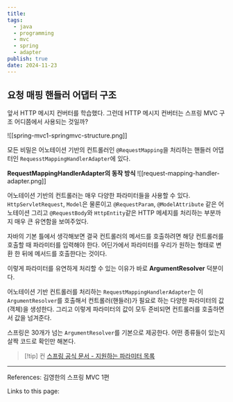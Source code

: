 ```yaml
---
title: 
tags:
  - java
  - programming
  - mvc
  - spring
  - adapter
publish: true
date: 2024-11-23
---
```

## 요청 매핑 핸들러 어댑터 구조
앞서 HTTP 메시지 컨버터를 학습했다. 그런데 HTTP 메시지 컨버터는 스프링 MVC 구조 어디쯤에서 사용되는 것일까?

![[spring-mvc1-springmvc-structure.png]]

모든 비밀은 어노테이션 기반의 컨트롤러인 `@RequestMapping`을 처리하는 핸들러 어댑터인 `RequesstMappingHandlerAdapter`에 있다.

**RequestMappingHandlerAdapter의 동작 방식**
![[request-mapping-handler-adapter.png]]

어노테이션 기반의 컨트롤러는 매우 다양한 파라미터들을 사용할 수 있다. `HttpServletRequest`, `Model`은 물론이고 `@RequestParam`, `@ModelAttribute` 같은 어노테이션 그리고 `@RequestBody`와 `HttpEntity`같은 HTTP 메세지를 처리하는 부분까지 매우 큰 유연함을 보여주었다.

자바의 기본 틀에서 생각해보면 결국 컨트롤러의 메서드를 호출하려면 해당 컨트롤러를 호출할 때 파라미터를 입력해야 한다. 어딘가에서 파라미터를 우리가 원하는 형태로 변환 한 뒤에 메서드를 호출한다는 것이다.

이렇게 파라미터를 유연하게 처리할 수 있는 이유가 바로 **ArgumentResolver** 덕분이다.

어노테이션 기반 컨트롤러를 처리하는 `RequestMappingHandlerAdapter`는 이 `ArgumentResolver`를 호출해서 컨트롤러(핸들러)가 필요로 하는 다양한 파라미터의 값(객체)을 생성한다. 그리고 이렇게 파라미터의 값이 모두 준비되면 컨트롤러를 호출하면서 값을 넘겨준다.

스프링은 30개가 넘는 `ArgumentResolver`를 기본으로 제공한다. 어떤 종류들이 있는지 살짝 코드로 확인만 해본다.

> [!tip] 컨
> [스프링 공식 문서 - 지원하는 파라미터 목록](https://docs.spring.io/spring-framework/reference/web/webmvc/mvc-controller/ann-methods/arguments.html)

---
References: 김영한의 스프링 MVC 1편

Links to this page: 